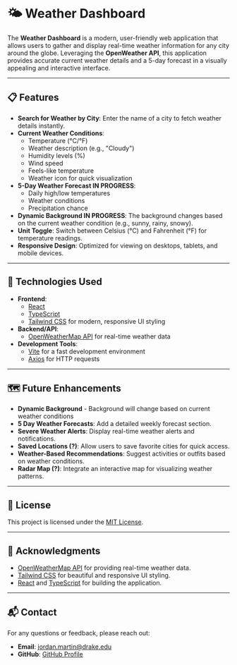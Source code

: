 # 🌤️ Weather Dashboard

The **Weather Dashboard** is a modern, user-friendly web application that allows users to gather and display real-time weather information for any city around the globe. Leveraging the **OpenWeather API**, this application provides accurate current weather details and a 5-day forecast in a visually appealing and interactive interface.

---

## 📋 Features

- **Search for Weather by City**: Enter the name of a city to fetch weather details instantly.
- **Current Weather Conditions**:
  - Temperature (°C/°F)
  - Weather description (e.g., "Cloudy")
  - Humidity levels (%)
  - Wind speed
  - Feels-like temperature
  - Weather icon for quick visualization
- **5-Day Weather Forecast IN PROGRESS**:
  - Daily high/low temperatures
  - Weather conditions
  - Precipitation chance
- **Dynamic Background IN PROGRESS**: The background changes based on the current weather condition (e.g., sunny, rainy, snowy).
- **Unit Toggle**: Switch between Celsius (°C) and Fahrenheit (°F) for temperature readings.
- **Responsive Design**: Optimized for viewing on desktops, tablets, and mobile devices.

---

## 🚀 Technologies Used

- **Frontend**: 
  - [React](https://reactjs.org/)
  - [TypeScript](https://www.typescriptlang.org/)
  - [Tailwind CSS](https://tailwindcss.com/) for modern, responsive UI styling
- **Backend/API**:
  - [OpenWeatherMap API](https://openweathermap.org/) for real-time weather data
- **Development Tools**:
  - [Vite](https://vitejs.dev/) for a fast development environment
  - [Axios](https://axios-http.com/) for HTTP requests

---

## 🗺️ Future Enhancements

- **Dynamic Background** - Background will change based on current weather conditions
- **5 Day Weather Forecasts**: Add a detailed weekly forecast section.
- **Severe Weather Alerts**: Display real-time weather alerts and notifications.
- **Saved Locations (?)**: Allow users to save favorite cities for quick access.
- **Weather-Based Recommendations**: Suggest activities or outfits based on weather conditions.
- **Radar Map (?)**: Integrate an interactive map for visualizing weather patterns.

---

## 📝 License

This project is licensed under the [MIT License](LICENSE).

---

## 🌟 Acknowledgments

- [OpenWeatherMap API](https://openweathermap.org/) for providing real-time weather data.
- [Tailwind CSS](https://tailwindcss.com/) for beautiful and responsive UI styling.
- [React](https://reactjs.org/) and [TypeScript](https://www.typescriptlang.org/) for building the application.

---

## 📬 Contact

For any questions or feedback, please reach out:
- **Email**: jordan.martin@drake.edu
- **GitHub**: [GitHub Profile](https://github.com/jrdnmartin)

